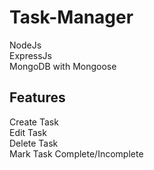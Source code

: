 # Task-Manager

NodeJs  
ExpressJs  
MongoDB with Mongoose

## Features

Create Task  
Edit Task  
Delete Task  
Mark Task Complete/Incomplete
